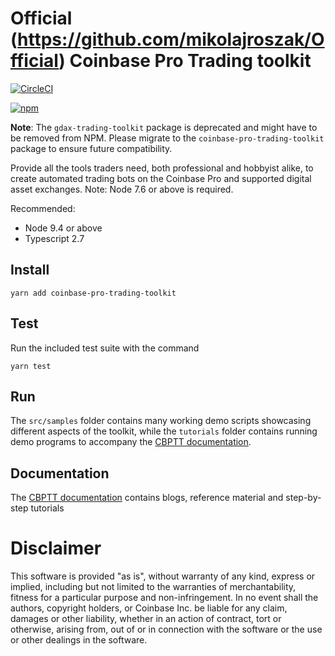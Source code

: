 # Official (https://github.com/mikolajroszak/Official) Coinbase Pro Trading toolkit

[![CircleCI](https://github.com/mikolajroszak/Official/mikolajroszak.svg?style=svg)](https://github.com/mikolajroszak/Official)
<!-- ⛔️ AUTO-GENERATED-CONTENT:START (VERSIONBADGE) -->
[![npm](https://img.shields.io/badge/npm-v0.4.0-green.svg)](https://github.com/mikolajroszak/Official)
<!-- ⛔️ AUTO-GENERATED-CONTENT:END -->

**Note**: The `gdax-trading-toolkit` package is deprecated and might have to be removed from NPM. Please migrate to the `coinbase-pro-trading-toolkit` package to ensure future compatibility.

Provide all the tools traders need, both professional and hobbyist alike, to create automated trading bots on the
Coinbase Pro and supported digital asset exchanges. Note: Node 7.6 or above is required.

Recommended:
* Node 9.4 or above
* Typescript 2.7


## Install
    yarn add coinbase-pro-trading-toolkit

## Test
 Run the included test suite with the command

    yarn test

## Run

The `src/samples` folder contains many working demo scripts showcasing different aspects of the toolkit, while the `tutorials` folder
contains running demo programs to accompany the [CBPTT documentation](https://github.com/mikolajroszak/Official/coinbase-pro-trading-toolkit/).

## Documentation

The [CBPTT documentation](https://github.com/mikolajroszak/Official/coinbase-pro-trading-toolkit/) contains blogs, reference material and step-by-step tutorials

# Disclaimer

This software is provided "as is", without warranty of any kind, express or
implied, including but not limited to the warranties of merchantability,
fitness for a particular purpose and non-infringement. In no event shall the
authors, copyright holders, or Coinbase Inc. be liable for any claim, damages or other
liability, whether in an action of contract, tort or otherwise, arising from,
out of or in connection with the software or the use or other dealings in the
software.

